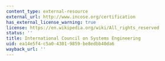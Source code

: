 ```yaml
---
content_type: external-resource
external_url: http://www.incose.org/certification
has_external_license_warning: true
license: https://en.wikipedia.org/wiki/All_rights_reserved
status: ''
title: International Council on Systems Engineering
uid: ea14e5f4-c5a0-4301-9859-be8edbb40da6
wayback_url: ''
---
```

